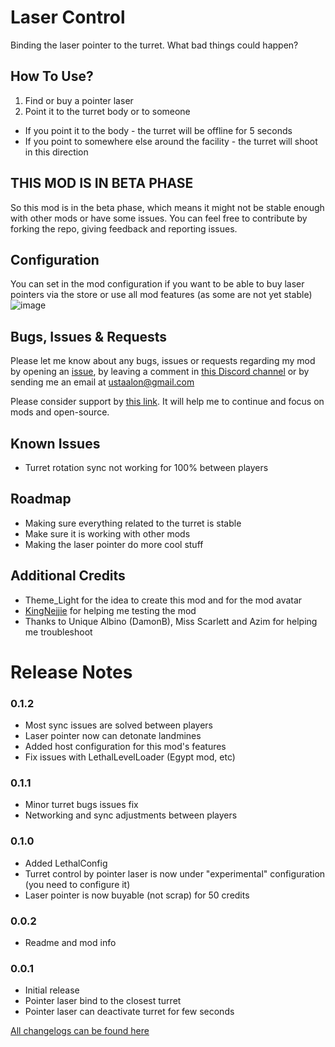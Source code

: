 # Laser Control
Binding the laser pointer to the turret. What bad things could happen?

## How To Use?
1. Find or buy a pointer laser
2. Point it to the turret body or to someone

- If you point it to the body - the turret will be offline for 5 seconds
- If you point to somewhere else around the facility - the turret will shoot in this direction

## THIS MOD IS IN BETA PHASE
So this mod is in the beta phase, which means it might not be stable enough with other mods or have some issues. You can feel free to contribute by forking the repo, giving feedback and reporting issues. 

## Configuration
You can set in the mod configuration if you want to be able to buy laser pointers via the store or use all mod features (as some are not yet stable)
![image](https://github.com/ustaalon/LethalCompany.LaserControl/assets/19238320/3e3705e9-d82a-42ce-b418-40d322171d04)


## Bugs, Issues & Requests
Please let me know about any bugs, issues or requests regarding my mod by opening an [issue](https://github.com/ustaalon/LethalCompany.LaserControl/issues), by leaving a comment in [this Discord channel](https://discord.com/channels/1168655651455639582/1192080227241840640) or by sending me an email at ustaalon@gmail.com

Please consider support by [this link](https://ko-fi.com/ustaalon). It will help me to continue and focus on mods and open-source.

## Known Issues
- Turret rotation sync not working for 100% between players

## Roadmap
- Making sure everything related to the turret is stable
- Make sure it is working with other mods
- Making the laser pointer do more cool stuff

## Additional Credits
- Theme_Light for the idea to create this mod and for the mod avatar
- [KingNejjie](https://www.youtube.com/@KingNejjie) for helping me testing the mod
- Thanks to Unique Albino (DamonB), Miss Scarlett and Azim for helping me troubleshoot

# Release Notes
### 0.1.2
- Most sync issues are solved between players
- Laser pointer now can detonate landmines
- Added host configuration for this mod's features
- Fix issues with LethalLevelLoader (Egypt mod, etc)

### 0.1.1
- Minor turret bugs issues fix
- Networking and sync adjustments between players

### 0.1.0
- Added LethalConfig
- Turret control by pointer laser is now under "experimental" configuration (you need to configure it)
- Laser pointer is now buyable (not scrap) for 50 credits

### 0.0.2
- Readme and mod info

### 0.0.1
- Initial release
- Pointer laser bind to the closest turret
- Pointer laser can deactivate turret for few seconds

[All changelogs can be found here](https://github.com/ustaalon/LethalCompany.LaserControl/blob/rc/CHANGELOG.md)
